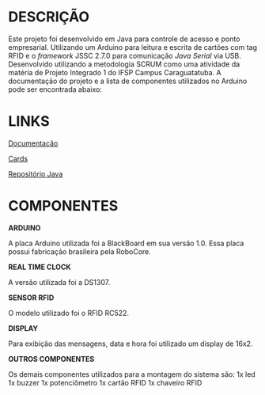 # **DESCRIÇÃO** #

Este projeto foi desenvolvido em Java para controle de acesso e ponto empresarial. Utilizando um Arduino para leitura e 
escrita de cartões com tag RFID e o *framework* JSSC 2.7.0 para comunicação *Java Serial* via USB. Desenvolvido utilizando a metodologia
SCRUM como uma atividade da matéria de Projeto Integrado 1 do IFSP Campus Caraguatatuba. A documentação do projeto e a lista de componentes utilizados no 
Arduino pode ser encontrada
abaixo:
# **LINKS** #


[Documentação](https://drive.google.com/open?id=1dF5_n2vVJPTwLLSe4MRsbqt2Wy3lsr5QLz4groJH-OA)

[Cards](https://docs.google.com/spreadsheets/d/135p-GEm2_vJZVcTZevu2yPzAPaHBGviAcLd8UXNHjHc/edit#gid=0)

[Repositório Java](https://github.com/AquaCoding/Ponto-e-Acesso)

# **COMPONENTES** #
**ARDUINO**

A placa Arduino utilizada foi a BlackBoard em sua versão 1.0. Essa placa possui fabricação brasileira pela RoboCore.

**REAL TIME CLOCK**

A versão utilizada foi a DS1307.

**SENSOR RFID**

O modelo utilizado foi o RFID RC522.

**DISPLAY**

Para exibição das mensagens, data e hora foi utilizado um display de 16x2.

**OUTROS COMPONENTES**

Os demais componentes utilizados para a montagem do sistema são:
1x led
1x buzzer
1x potenciômetro
1x cartão RFID
1x chaveiro RFID
